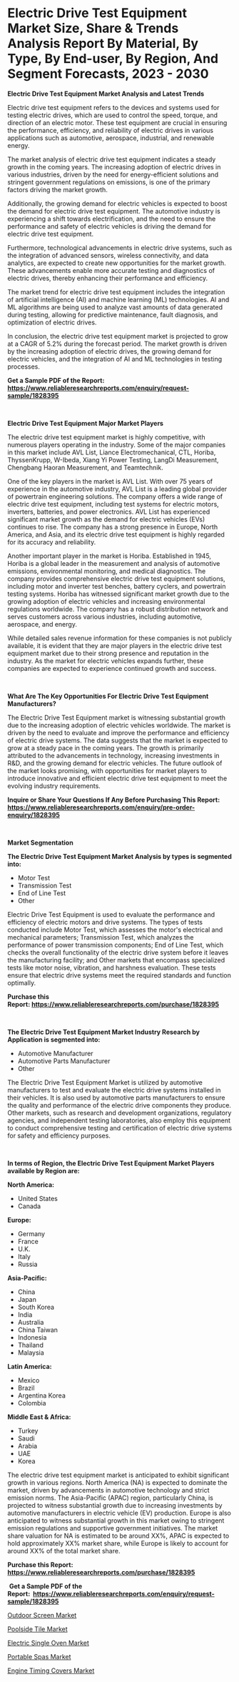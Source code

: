 <p><h1>Electric Drive Test Equipment Market Size, Share & Trends Analysis Report By Material, By Type, By End-user, By Region, And Segment Forecasts, 2023 - 2030</h1></p><p><strong>Electric Drive Test Equipment Market Analysis and Latest Trends</strong></p>
<p><p>Electric drive test equipment refers to the devices and systems used for testing electric drives, which are used to control the speed, torque, and direction of an electric motor. These test equipment are crucial in ensuring the performance, efficiency, and reliability of electric drives in various applications such as automotive, aerospace, industrial, and renewable energy.</p><p>The market analysis of electric drive test equipment indicates a steady growth in the coming years. The increasing adoption of electric drives in various industries, driven by the need for energy-efficient solutions and stringent government regulations on emissions, is one of the primary factors driving the market growth.</p><p>Additionally, the growing demand for electric vehicles is expected to boost the demand for electric drive test equipment. The automotive industry is experiencing a shift towards electrification, and the need to ensure the performance and safety of electric vehicles is driving the demand for electric drive test equipment.</p><p>Furthermore, technological advancements in electric drive systems, such as the integration of advanced sensors, wireless connectivity, and data analytics, are expected to create new opportunities for the market growth. These advancements enable more accurate testing and diagnostics of electric drives, thereby enhancing their performance and efficiency.</p><p>The market trend for electric drive test equipment includes the integration of artificial intelligence (AI) and machine learning (ML) technologies. AI and ML algorithms are being used to analyze vast amounts of data generated during testing, allowing for predictive maintenance, fault diagnosis, and optimization of electric drives.</p><p>In conclusion, the electric drive test equipment market is projected to grow at a CAGR of 5.2% during the forecast period. The market growth is driven by the increasing adoption of electric drives, the growing demand for electric vehicles, and the integration of AI and ML technologies in testing processes.</p></p>
<p><strong>Get a Sample PDF of the Report:&nbsp; <a href="https://www.reliableresearchreports.com/enquiry/request-sample/1828395">https://www.reliableresearchreports.com/enquiry/request-sample/1828395</a></strong></p>
<p>&nbsp;</p>
<p><strong>Electric Drive Test Equipment Major Market Players</strong></p>
<p><p>The electric drive test equipment market is highly competitive, with numerous players operating in the industry. Some of the major companies in this market include AVL List, Liance Electromechanical, CTL, Horiba, ThyssenKrupp, W-Ibeda, Xiang Yi Power Testing, LangDi Measurement, Chengbang Haoran Measurement, and Teamtechnik.</p><p>One of the key players in the market is AVL List. With over 75 years of experience in the automotive industry, AVL List is a leading global provider of powertrain engineering solutions. The company offers a wide range of electric drive test equipment, including test systems for electric motors, inverters, batteries, and power electronics. AVL List has experienced significant market growth as the demand for electric vehicles (EVs) continues to rise. The company has a strong presence in Europe, North America, and Asia, and its electric drive test equipment is highly regarded for its accuracy and reliability.</p><p>Another important player in the market is Horiba. Established in 1945, Horiba is a global leader in the measurement and analysis of automotive emissions, environmental monitoring, and medical diagnostics. The company provides comprehensive electric drive test equipment solutions, including motor and inverter test benches, battery cyclers, and powertrain testing systems. Horiba has witnessed significant market growth due to the growing adoption of electric vehicles and increasing environmental regulations worldwide. The company has a robust distribution network and serves customers across various industries, including automotive, aerospace, and energy.</p><p>While detailed sales revenue information for these companies is not publicly available, it is evident that they are major players in the electric drive test equipment market due to their strong presence and reputation in the industry. As the market for electric vehicles expands further, these companies are expected to experience continued growth and success.</p></p>
<p>&nbsp;</p>
<p><strong>What Are The Key Opportunities For Electric Drive Test Equipment Manufacturers?</strong></p>
<p><p>The Electric Drive Test Equipment market is witnessing substantial growth due to the increasing adoption of electric vehicles worldwide. The market is driven by the need to evaluate and improve the performance and efficiency of electric drive systems. The data suggests that the market is expected to grow at a steady pace in the coming years. The growth is primarily attributed to the advancements in technology, increasing investments in R&D, and the growing demand for electric vehicles. The future outlook of the market looks promising, with opportunities for market players to introduce innovative and efficient electric drive test equipment to meet the evolving industry requirements.</p></p>
<p><strong>Inquire or Share Your Questions If Any Before Purchasing This Report: <a href="https://www.reliableresearchreports.com/enquiry/pre-order-enquiry/1828395">https://www.reliableresearchreports.com/enquiry/pre-order-enquiry/1828395</a></strong></p>
<p>&nbsp;</p>
<p><strong>Market Segmentation</strong></p>
<p><strong>The Electric Drive Test Equipment Market Analysis by types is segmented into:</strong></p>
<p><ul><li>Motor Test</li><li>Transmission Test</li><li>End of Line Test</li><li>Other</li></ul></p>
<p><p>Electric Drive Test Equipment is used to evaluate the performance and efficiency of electric motors and drive systems. The types of tests conducted include Motor Test, which assesses the motor's electrical and mechanical parameters; Transmission Test, which analyzes the performance of power transmission components; End of Line Test, which checks the overall functionality of the electric drive system before it leaves the manufacturing facility; and Other markets that encompass specialized tests like motor noise, vibration, and harshness evaluation. These tests ensure that electric drive systems meet the required standards and function optimally.</p></p>
<p><strong>Purchase this Report:&nbsp;<a href="https://www.reliableresearchreports.com/purchase/1828395">https://www.reliableresearchreports.com/purchase/1828395</a></strong></p>
<p>&nbsp;</p>
<p><strong>The Electric Drive Test Equipment Market Industry Research by Application is segmented into:</strong></p>
<p><ul><li>Automotive Manufacturer</li><li>Automotive Parts Manufacturer</li><li>Other</li></ul></p>
<p><p>The Electric Drive Test Equipment Market is utilized by automotive manufacturers to test and evaluate the electric drive systems installed in their vehicles. It is also used by automotive parts manufacturers to ensure the quality and performance of the electric drive components they produce. Other markets, such as research and development organizations, regulatory agencies, and independent testing laboratories, also employ this equipment to conduct comprehensive testing and certification of electric drive systems for safety and efficiency purposes.</p></p>
<p>&nbsp;</p>
<p><strong>In terms of Region, the Electric Drive Test Equipment Market Players available by Region are:</strong></p>
<p>
    <p> <strong> North America: </strong>
        <ul>
            <li>United States</li>
            <li>Canada</li>
        </ul>
        </p> 
    <p> <strong> Europe: </strong>
        <ul>
            <li>Germany</li>
            <li>France</li>
            <li>U.K.</li>
            <li>Italy</li>
            <li>Russia</li>
        </ul>
        </p> 
    <p> <strong> Asia-Pacific: </strong>
        <ul>
            <li>China</li>
            <li>Japan</li>
            <li>South Korea</li>
            <li>India</li>
            <li>Australia</li>
            <li>China Taiwan</li>
            <li>Indonesia</li>
            <li>Thailand</li>
            <li>Malaysia</li>
        </ul>
        </p> 
    <p> <strong> Latin America: </strong>
        <ul>
            <li>Mexico</li>
            <li>Brazil</li>
            <li>Argentina Korea</li>
            <li>Colombia</li>
        </ul>
        </p> 
    <p> <strong> Middle East & Africa: </strong>
        <ul>
            <li>Turkey</li>
            <li>Saudi</li>
            <li>Arabia</li>
            <li>UAE</li>
            <li>Korea</li>
        </ul>
    </p>
    </p>
<p><p>The electric drive test equipment market is anticipated to exhibit significant growth in various regions. North America (NA) is expected to dominate the market, driven by advancements in automotive technology and strict emission norms. The Asia-Pacific (APAC) region, particularly China, is projected to witness substantial growth due to increasing investments by automotive manufacturers in electric vehicle (EV) production. Europe is also anticipated to witness substantial growth in this market owing to stringent emission regulations and supportive government initiatives. The market share valuation for NA is estimated to be around XX%, APAC is expected to hold approximately XX% market share, while Europe is likely to account for around XX% of the total market share.</p></p>
<p><strong>Purchase this Report: <a href="https://www.reliableresearchreports.com/purchase/1828395">https://www.reliableresearchreports.com/purchase/1828395</a></strong></p>
<p>&nbsp;<strong>Get a Sample PDF of the Report:&nbsp;&nbsp;<a href="https://www.reliableresearchreports.com/enquiry/request-sample/1828395">https://www.reliableresearchreports.com/enquiry/request-sample/1828395</a></strong></p>
<p><strong></strong></p>
<p><p><a href="https://www.linkedin.com/pulse/outdoor-screen-market-size-share-amp-trends-analysis-omfae/">Outdoor Screen Market</a></p><p><a href="https://www.linkedin.com/pulse/poolside-tile-market-size-share-amp-trends-analysis-report-iplte/">Poolside Tile Market</a></p><p><a href="https://medium.com/@jqgvpygpb56374/electric-single-oven-market-trends-forecast-and-competitive-analysis-to-2030-c82ef6e0bba3">Electric Single Oven Market</a></p><p><a href="https://www.linkedin.com/pulse/portable-spas-market-size-share-global-analysis-report-2023-u2bbe/">Portable Spas Market</a></p><p><a href="https://medium.com/@caligoldner/engine-timing-covers-market-analysis-its-cagr-market-segmentation-and-global-industry-overview-5343f47bc383">Engine Timing Covers Market</a></p></p>